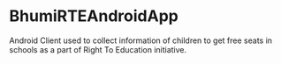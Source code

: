 # BhumiRTEAndroidApp
Android Client used to collect information of children to get free seats in schools as a part of Right To Education initiative.
